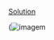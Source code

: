 [Solution](https://profilecard-plum.vercel.app/)

(![imagem](https://user-images.githubusercontent.com/72637286/138385449-6dc8547e-a822-49f2-8ec1-c9737b2a32e5.png)

